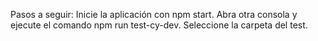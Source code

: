 Pasos a seguir:
Inicie la aplicación con npm start.
Abra otra consola y ejecute el comando npm run test-cy-dev.
Seleccione la carpeta del test.
